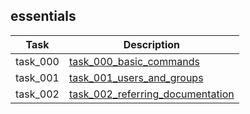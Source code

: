 ## essentials

| Task     | Description                                                          |
|----------|----------------------------------------------------------------------|
| task_000 | [task_000_basic_commands](task_000_basic_commands)                   |
| task_001 | [task_001_users_and_groups](task_001_users_and_groups)               |
| task_002 | [task_002_referring_documentation](task_002_referring_documentation) |

